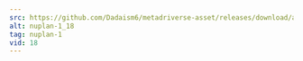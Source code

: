 ```yaml
---
src: https://github.com/Dadaism6/metadriverse-asset/releases/download/assetsv1.0.2/nuplan-1_18.mp4
alt: nuplan-1_18
tag: nuplan-1
vid: 18
---
```

